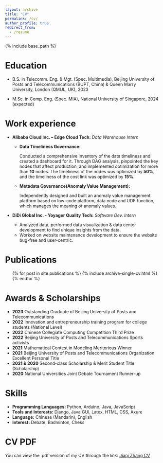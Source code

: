 ```yaml
---
layout: archive
title: "CV"
permalink: /cv/
author_profile: true
redirect_from:
  - /resume
---
```


{% include base_path %}

Education
======
* B.S. in Telecomm. Eng. & Mgt. (Spec. Multimedia), Beijing University of Posts and Telecommunications (BUPT, China) & Queen Marry University, London (QMUL, UK), 2023

* M.Sc. in Comp. Eng. (Spec. MIA), National University of Singapore, 2024 (expected)

Work experience
======
* **Alibaba Cloud Inc. – Edge Cloud Tech:** _Data Warehouse Intern_
  * **Data Timeliness Governance:** 
  
    Conducted a comprehensive inventory of the data timeliness and created a dashboard for 
  it. Through DAG analysis, pinpointed the key nodes that affect production, and implemented optimization for more than 
  **10** nodes. The timeliness of the nodes was optimized by **50%**, and the timeliness of the cost link was optimized by **15%**. 
  
  * **Metadata Governance(Anomaly Value Management):** 
  
    Independently designed and built an anomaly value management platform based on low-code platform, data node and UDF function, which manages the meaning of anomaly values. 


* **DiDi Global Inc. - Yoyager Quality Tech:** _Software Dev. Intern_
  * Analyzed data, performed data visualization & data center development to find unique insights from the data. 
  * Worked on website maintenance development to ensure the website bug-free and user-centric.
  

Publications
======
  <ul>{% for post in site.publications %}
    {% include archive-single-cv.html %}
  {% endfor %}</ul>

  
Awards & Scholarships
======
* **2023** Outstanding Graduate of Beijing University of Posts and Telecommunications
* **2022** Innovation and entrepreneurship training program for college students (National Level)
* **2022** Chinese Collegiate Computing Competition Third Prize
* **2022** Beijing University of Posts and Telecommunications Sports activists
* **2021** Mathematical Contest in Modeling Meritorious Winner
* **2021** Beijing University of Posts and Telecommunications Organization Excellent Personal Title
* **2021 & 2020** Second-class Scholarship & Merit Student Title (Scholarship)
* **2020** National Universities Joint Debate Tournament Runner-up  	 	 	 	 	        

Skills
======
* **Programming Languages:** Python, Arduino, Java, JavaScript 
* **Tools and Interests:** Django, Java GUI, Latex, HTML, CSS, Axure 
* **Language:** Chinese (Mandarin), English 
* **Interest:** Debate, Badminton, Chess

CV PDF
======
You can view the .pdf version of my CV through the link: [Jiaqi Zhang CV](https://jackie4zjq.github.io/files/Jiaqi_Zhang_CV.pdf)

